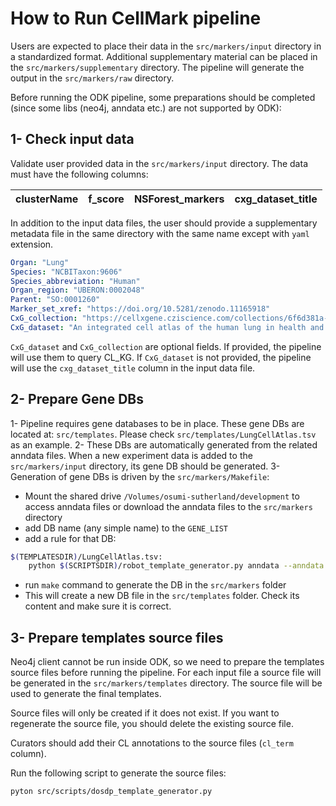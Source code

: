 # How to Run CellMark pipeline

Users are expected to place their data in the `src/markers/input` directory in a standardized format. Additional supplementary material can be placed in the `src/markers/supplementary` directory. The pipeline will generate the output in the `src/markers/raw` directory.

Before running the ODK pipeline, some preparations should be completed (since some libs (neo4j, anndata etc.) are not supported by ODK):

## 1- Check input data

Validate user provided data in the `src/markers/input` directory. The data must have the following columns:

| clusterName | f_score | NSForest_markers | cxg_dataset_title |
|-------------|---------|------------------|-------------------|

In addition to the input data files, the user should provide a supplementary metadata file in the same directory with the same name except with `yaml` extension.

```yaml
Organ: "Lung"
Species: "NCBITaxon:9606"
Species_abbreviation: "Human"
Organ_region: "UBERON:0002048"
Parent: "SO:0001260"
Marker_set_xref: "https://doi.org/10.5281/zenodo.11165918"
CxG_collection: "https://cellxgene.cziscience.com/collections/6f6d381a-7701-4781-935c-db10d30de293"
CxG_dataset: "An integrated cell atlas of the human lung in health and disease (core)"
```

`CxG_dataset` and `CxG_collection` are optional fields. If provided, the pipeline will use them to query CL_KG. If `CxG_dataset` is not provided, the pipeline will use the `cxg_dataset_title` column in the input data file. 

## 2- Prepare Gene DBs

1- Pipeline requires gene databases to be in place. These gene DBs are located at: `src/templates`. Please check `src/templates/LungCellAtlas.tsv` as an example.
2- These DBs are automatically generated from the related anndata files. When a new experiment data is added to the `src/markers/input` directory, its gene DB should be generated.
3- Generation of gene DBs is driven by the `src/markers/Makefile`:
- Mount the shared drive `/Volumes/osumi-sutherland/development` to access anndata files or download the anndata files to the `src/markers` directory
- add DB name (any simple name) to the `GENE_LIST`
- add a rule for that DB:
```bash
$(TEMPLATESDIR)/LungCellAtlas.tsv:
	python $(SCRIPTSDIR)/robot_template_generator.py anndata --anndata 8d84ba15-d367-4dce-979c-85da70b868a2.h5ad --namecolumn original_gene_symbols --prefix ensembl --out $@
```
- run `make` command to generate the DB in the `src/markers` folder
- This will create a new DB file in the `src/templates` folder. Check its content and make sure it is correct.

## 3- Prepare templates source files

Neo4j client cannot be run inside ODK, so we need to prepare the templates source files before running the pipeline. For each input file a source file will be generated in the `src/markers/templates` directory. The source file will be used to generate the final templates.

Source files will only be created if it does not exist. If you want to regenerate the source file, you should delete the existing source file.

Curators should add their CL annotations to the source files (`cl_term` column).

Run the following script to generate the source files:

```bash
pyton src/scripts/dosdp_template_generator.py
```
